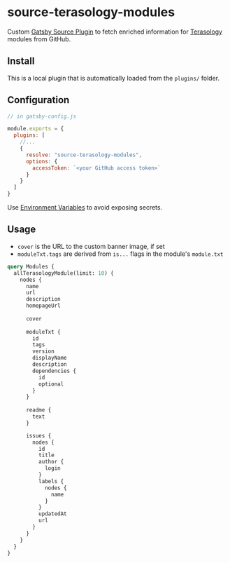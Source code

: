 # source-terasology-modules

Custom [Gatsby Source Plugin](https://www.gatsbyjs.com/docs/how-to/plugins-and-themes/creating-a-source-plugin/) to fetch enriched information for [Terasology](https://github.com/Terasology) modules from GitHub.

## Install

This is a local plugin that is automatically loaded from the `plugins/` folder.

## Configuration

```js
// in gatsby-config.js

module.exports = {
  plugins: [
    //...
    {
      resolve: "source-terasology-modules",
      options: {
        accessToken: `<your GitHub access token>`
      }
    }
  ]
}
```

Use [Environment Variables](https://www.gatsbyjs.com/docs/how-to/local-development/environment-variables/) to avoid exposing secrets.

## Usage

- `cover` is the URL to the custom banner image, if set
- `moduleTxt.tags` are derived from `is...` flags in the module's `module.txt`

```graphql
query Modules {
  allTerasologyModule(limit: 10) {
    nodes {
      name
      url
      description
      homepageUrl
      
      cover
      
      moduleTxt {
        id
        tags
        version
        displayName
        description
        dependencies {
          id
          optional
        }
      }
      
      readme {
        text
      }

      issues {
        nodes {
          id
          title
          author {
            login
          }
          labels {
            nodes {
              name
            }
          }
          updatedAt
          url
        }
      }
    }
  }
}
```
